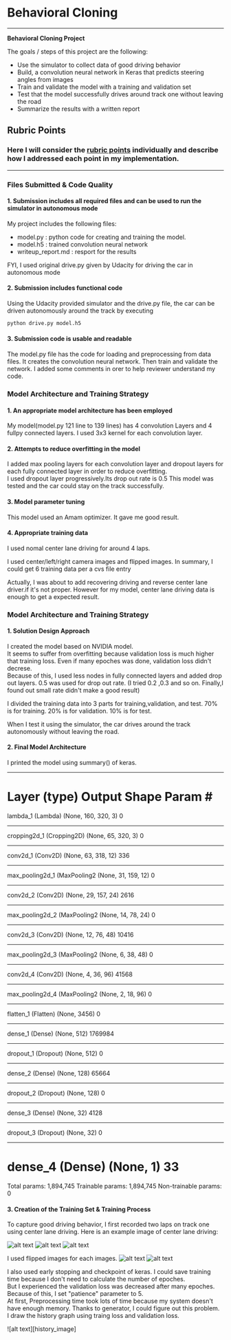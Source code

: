 # **Behavioral Cloning** 

---

**Behavioral Cloning Project**

The goals / steps of this project are the following:
* Use the simulator to collect data of good driving behavior
* Build, a convolution neural network in Keras that predicts steering angles from images
* Train and validate the model with a training and validation set
* Test that the model successfully drives around track one without leaving the road
* Summarize the results with a written report


[//]: # (Image References)

[center_image]: ./center_2017_12_30_21_40_10_739.jpg   "center"
[left_image]:  ./left_2017_12_30_21_40_10_739.jpg      "left"
[right_image]: ./right_2017_12_30_21_40_10_739.jpg     "right"

[normal_image]: ./left_2017_12_30_21_40_10_739.jpg      "normal"
[flipped_image]:  ./flipped_left_2017_12_30_21_40_10_739.jpg   "Flipped"

[history]:  ./train_valid_history.png   "train_valid_loss"

## Rubric Points
### Here I will consider the [rubric points](https://review.udacity.com/#!/rubrics/432/view) individually and describe how I addressed each point in my implementation.  

---
### Files Submitted & Code Quality

#### 1. Submission includes all required files and can be used to run the simulator in autonomous mode

My project includes the following files:
* model.py : python code for creating and training the model.
* model.h5 : trained convolution neural network 
* writeup_report.md : resport for the results


FYI, I used original drive.py given by Udacity for driving the car in autonomous mode

#### 2. Submission includes functional code
Using the Udacity provided simulator and the drive.py file, 
the car can be driven autonomously around the track by executing 
```sh
python drive.py model.h5
```

#### 3. Submission code is usable and readable

The model.py file has the code for loading and preprocessing from data files. 
It creates the convolution neural network. Then train and validate the network.
I added some comments in orer to help reviewer understand my code.

### Model Architecture and Training Strategy

#### 1. An appropriate model architecture has been employed
My model(model.py 121 line to 139 lines) has 4 convolution Layers and 4 fullpy connected layers. I used 3x3 kernel for each convolution layer. 

#### 2. Attempts to reduce overfitting in the model

I added max pooling layers for each convolution layer and dropout layers for each fully connected layer in order to reduce overfitting.   
I used dropout layer progressively.Its drop out rate is 0.5
This model was tested and the car could stay on the track successfully.


#### 3. Model parameter tuning

This model used an Amam optimizer. It gave me good result. 

#### 4. Appropriate training data

I used nomal center lane driving for around 4 laps.  

I used center/left/right camera images and flipped images. In summary, I could get 6 training  data per a cvs file entry

Actually, I was about to add recovering driving and reverse center lane driver.if it's not proper. 
However for my model, center lane driving data is enough to get a expected result.   

### Model Architecture and Training Strategy

#### 1. Solution Design Approach

I created the model based on NVIDIA model.   
It seems to suffer from overfitting  because validation loss is much higher that training loss. Even if many epoches was done, validation loss didn't decrese.   
Because of this, I used less nodes in fully connected layers and added drop out layers.  0.5 was used for  drop out rate. (I tried 0.2 ,0.3 and so on. Finally,I found out small rate didn't make a good result)

I divided the training data into 3 parts for training,validation, and test.
70% is for training. 20% is for validation. 10% is for test.

When I test it using the simulator, the car drives around the track autonomously without leaving the road.

#### 2. Final Model Architecture

I printed the model using summary() of keras.

_________________________________________________________________
Layer (type)                 Output Shape              Param #
=================================================================
lambda_1 (Lambda)            (None, 160, 320, 3)       0
_________________________________________________________________
cropping2d_1 (Cropping2D)    (None, 65, 320, 3)        0
_________________________________________________________________
conv2d_1 (Conv2D)            (None, 63, 318, 12)       336
_________________________________________________________________
max_pooling2d_1 (MaxPooling2 (None, 31, 159, 12)       0
_________________________________________________________________
conv2d_2 (Conv2D)            (None, 29, 157, 24)       2616
_________________________________________________________________
max_pooling2d_2 (MaxPooling2 (None, 14, 78, 24)        0
_________________________________________________________________
conv2d_3 (Conv2D)            (None, 12, 76, 48)        10416
_________________________________________________________________
max_pooling2d_3 (MaxPooling2 (None, 6, 38, 48)         0
_________________________________________________________________
conv2d_4 (Conv2D)            (None, 4, 36, 96)         41568
_________________________________________________________________
max_pooling2d_4 (MaxPooling2 (None, 2, 18, 96)         0
_________________________________________________________________
flatten_1 (Flatten)          (None, 3456)              0
_________________________________________________________________
dense_1 (Dense)              (None, 512)               1769984
_________________________________________________________________
dropout_1 (Dropout)          (None, 512)               0
_________________________________________________________________
dense_2 (Dense)              (None, 128)               65664
_________________________________________________________________
dropout_2 (Dropout)          (None, 128)               0
_________________________________________________________________
dense_3 (Dense)              (None, 32)                4128
_________________________________________________________________
dropout_3 (Dropout)          (None, 32)                0
_________________________________________________________________
dense_4 (Dense)              (None, 1)                 33
=================================================================
Total params: 1,894,745
Trainable params: 1,894,745
Non-trainable params: 0


#### 3. Creation of the Training Set & Training Process

To capture good driving behavior, I first recorded two laps on track one using center lane driving. Here is an example image of center lane driving:

![alt text][center_image]
![alt text][left_image]
![alt text][right_image]

I used flipped images for each images.
![alt text][normal_image]
![alt text][flipped_image]

I also used early stopping and checkpoint of keras. I could save training time  because I don't need to calculate the number of epoches.   
But I experienced the validation loss was decreased after many epoches. Because of this, I set "patience" parameter to 5.    
At first, Preprocessing time took lots of time because my system doesn't have enough memory. Thanks to generator, I could figure out this problem.    
I draw the history graph using traing loss and validation loss.

![alt text][history_image]
